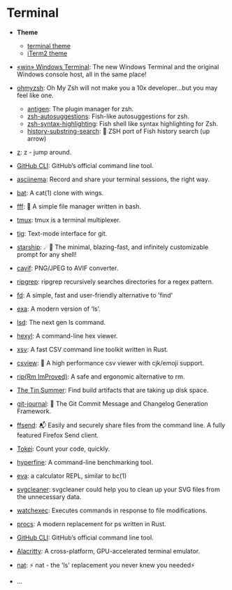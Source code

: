 # Terminal

* **Theme**
  * [terminal theme](https://github.com/lencx/mtc/blob/main/terminal/lencx.terminal)
  * [iTerm2 theme](https://github.com/lencx/mtc/blob/main/terminal/Profiles.json)

* [«win» Windows Terminal](https://github.com/microsoft/terminal): The new Windows Terminal and the original Windows console host, all in the same place!
* [ohmyzsh](https://github.com/ohmyzsh/ohmyzsh): Oh My Zsh will not make you a 10x developer...but you may feel like one.
  * [antigen](https://github.com/zsh-users/antigen): The plugin manager for zsh.
  * [zsh-autosuggestions](https://github.com/zsh-users/zsh-autosuggestions): Fish-like autosuggestions for zsh.
  * [zsh-syntax-highlighting](https://github.com/zsh-users/zsh-syntax-highlighting): Fish shell like syntax highlighting for Zsh.
  * [history-substring-search](https://github.com/zsh-users/zsh-history-substring-search): 🐠 ZSH port of Fish history search (up arrow)
* [z](https://github.com/rupa/z): z - jump around.
* [GitHub CLI](https://github.com/cli/cli): GitHub’s official command line tool.
* [asciinema](https://asciinema.org): Record and share your terminal sessions, the right way.
* [bat](https://github.com/sharkdp/bat): A cat(1) clone with wings.
* [fff](https://github.com/dylanaraps/fff): 📁 A simple file manager written in bash.
* [tmux](https://github.com/tmux/tmux): tmux is a terminal multiplexer.
* [tig](https://github.com/jonas/tig): Text-mode interface for git.
* [starship](https://github.com/starship/starship): ☄🌌️ The minimal, blazing-fast, and infinitely customizable prompt for any shell!
* [cavif](https://github.com/kornelski/cavif): PNG/JPEG to AVIF converter.
* [ripgrep](https://github.com/BurntSushi/ripgrep): ripgrep recursively searches directories for a regex pattern.
* [fd](https://github.com/sharkdp/fd): A simple, fast and user-friendly alternative to 'find'
* [exa](https://github.com/ogham/exa): A modern version of ‘ls’.
* [lsd](https://github.com/Peltoche/lsd): The next gen ls command.
* [hexyl](https://github.com/sharkdp/hexyl): A command-line hex viewer.
* [xsv](https://github.com/BurntSushi/xsv): A fast CSV command line toolkit written in Rust.
* [csview](https://github.com/wfxr/csview): 📠 A high performance csv viewer with cjk/emoji support.
* [rip(Rm ImProved)](https://github.com/nivekuil/rip): A safe and ergonomic alternative to rm.
* [The Tin Summer](https://github.com/vmchale/tin-summer): Find build artifacts that are taking up disk space.
* [git-journal](https://github.com/saschagrunert/git-journal): 📖 The Git Commit Message and Changelog Generation Framework.
* [ffsend](https://gitlab.com/timvisee/ffsend): 📬 Easily and securely share files from the command line. A fully featured Firefox Send client.
* [Tokei](https://github.com/XAMPPRocky/tokei): Count your code, quickly.
* [hyperfine](https://github.com/sharkdp/hyperfine): A command-line benchmarking tool.
* [eva](https://github.com/nerdypepper/eva): a calculator REPL, similar to bc(1)
* [svgcleaner](https://github.com/RazrFalcon/svgcleaner): svgcleaner could help you to clean up your SVG files from the unnecessary data.
* [watchexec](https://github.com/watchexec/watchexec): Executes commands in response to file modifications.
* [procs](https://github.com/dalance/procs): A modern replacement for ps written in Rust.
* [GitHub CLI](https://github.com/cli/cli): GitHub’s official command line tool.
* [Alacritty](https://github.com/alacritty/alacritty): A cross-platform, GPU-accelerated terminal emulator.
* [nat](https://github.com/willdoescode/nat): ⚡️ nat - the 'ls' replacement you never knew you needed⚡️
* ...
